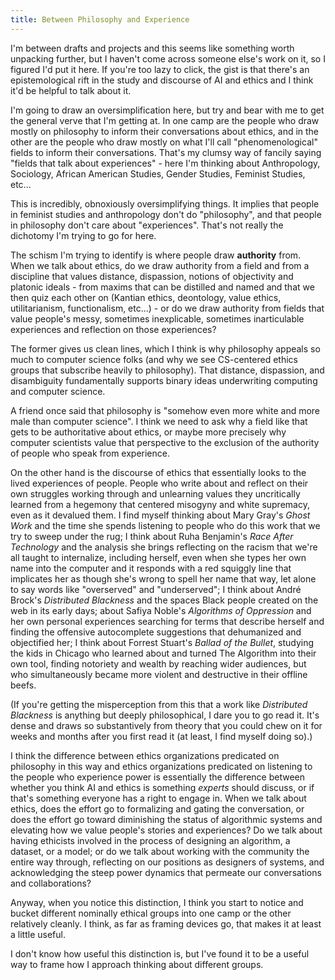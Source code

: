 ```yaml
---
title: Between Philosophy and Experience
---
```


I'm between drafts and projects and this seems like something worth unpacking further, but I haven't come across someone else's work on it, so I figured I'd put it here. If you're too lazy to click, the gist is that there's an epistemological rift in the study and discourse of AI and ethics and I think it'd be helpful to talk about it.

I'm going to draw an oversimplification here, but try and bear with me to get the general verve that I'm getting at. In one camp are the people who draw mostly on philosophy to inform their conversations about ethics, and in the other are the people who draw mostly on what I'll call "phenomenological" fields to inform their conversations. That's my clumsy way of fancily saying "fields that talk about experiences" - here I'm thinking about Anthropology, Sociology, African American Studies, Gender Studies, Feminist Studies, etc...

This is incredibly, obnoxiously oversimplifying things. It implies that people in feminist studies and anthropology don't do "philosophy", and that people in philosophy don't care about "experiences". That's not really the dichotomy I'm trying to go for here.

The schism I'm trying to identify is where people draw **authority** from. When we talk about ethics, do we draw authority from a field and from a discipline that values distance, dispassion, notions of objectivity and platonic ideals - from maxims that can be distilled and named and that we then quiz each other on (Kantian ethics, deontology, value ethics, utilitarianism, functionalism, etc...) - or do we draw authority from fields that value people's messy, sometimes inexplicable, sometimes inarticulable experiences and reflection on those experiences?

The former gives us clean lines, which I think is why philosophy appeals so much to computer science folks (and why we see CS-centered ethics groups that subscribe heavily to philosophy). That distance, dispassion, and disambiguity fundamentally supports binary ideas underwriting computing and computer science.

A friend once said that philosophy is "somehow even more white and more male than computer science". I think we need to ask why a field like that gets to be authoritative about ethics, or maybe more precisely why computer scientists value that perspective to the exclusion of the authority of people who speak from experience.

On the other hand is the discourse of ethics that essentially looks to the lived experiences of people. People who write about and reflect on their own struggles working through and unlearning values they uncritically learned from a hegemony that centered misogyny and white supremacy, even as it devalued them.
I find myself thinking about Mary Gray's *Ghost Work* and the time she spends listening to people who do this work that we try to sweep under the rug; I think about Ruha Benjamin's *Race After Technology* and the analysis she brings reflecting on the racism that we're all taught to internalize, including herself, even when she types her own name into the computer and it responds with a red squiggly line that implicates her as though she's wrong to spell her name that way, let alone to say words like "overserved" and "underserved"; I think about André Brock's *Distributed Blackness* and the spaces Black people created on the web in its early days; about Safiya Noble's *Algorithms of Oppression* and her own personal experiences searching for terms that describe herself and finding the offensive autocomplete suggestions that dehumanized and objectified her; I think about Forrest Stuart's *Ballad of the Bullet*, studying the kids in Chicago who learned about and turned The Algorithm into their own tool, finding notoriety and wealth by reaching wider audiences, but who simultaneously became more violent and destructive in their offline beefs.

(If you're getting the misperception from this that a work like *Distributed Blackness* is anything but deeply philosophical, I dare you to go read it. It's dense and draws so substantively from theory that you could chew on it for weeks and months after you first read it (at least, I find myself doing so).)

I think the difference between ethics organizations predicated on philosophy in this way and ethics organizations predicated on listening to the people who experience power is essentially the difference between whether you think AI and ethics is something *experts* should discuss, or if that's something everyone has a right to engage in. When we talk about ethics, does the effort go to formalizing and gating the conversation, or does the effort go toward diminishing the status of algorithmic systems and elevating how we value people's stories and experiences?
Do we talk about having ethicists involved in the process of designing an algorithm, a dataset, or a model; or do we talk about working with the community the entire way through, reflecting on our positions as designers of systems, and acknowledging the steep power dynamics that permeate our conversations and collaborations?

Anyway, when you notice this distinction, I think you start to notice and bucket different nominally ethical groups into one camp or the other relatively cleanly. I think, as far as framing devices go, that makes it at least a little useful.

I don't know how useful this distinction is, but I've found it to be a useful way to frame how I approach thinking about different groups.